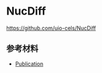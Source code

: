 # NucDiff

https://github.com/uio-cels/NucDiff



## 参考材料

- [Publication](https://bmcbioinformatics.biomedcentral.com/articles/10.1186/s12859-017-1748-z)
